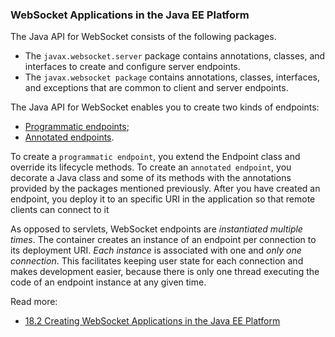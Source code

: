 ### WebSocket Applications in the Java EE Platform
The Java API for WebSocket consists of the following packages.

* The `javax.websocket.server` package contains annotations, classes, and interfaces to create and configure server endpoints.
* The `javax.websocket package` contains annotations, classes, interfaces, and exceptions that are common to client and server endpoints.

The Java API for WebSocket enables you to create two kinds of endpoints:

* [Programmatic endpoints](https://docs.oracle.com/javaee/7/tutorial/websocket003.htm);
* [Annotated endpoints](https://docs.oracle.com/javaee/7/tutorial/websocket004.htm).

To create a `programmatic endpoint`, you extend the Endpoint class and override its lifecycle methods.
To create an `annotated endpoint`, you decorate a Java class and some of its methods
with the annotations provided by the packages mentioned previously.
After you have created an endpoint, you deploy it to an specific URI in the application
so that remote clients can connect to it

As opposed to servlets, WebSocket endpoints are _instantiated multiple times_.
The container creates an instance of an endpoint per connection to its deployment URI.
_Each instance_ is associated with one and _only one connection_.
This facilitates keeping user state for each connection and makes development easier,
because there is only one thread executing the code of an endpoint instance at any given time.

Read more:

* [18.2 Creating WebSocket Applications in the Java EE Platform](https://docs.oracle.com/javaee/7/tutorial/websocket002.htm)